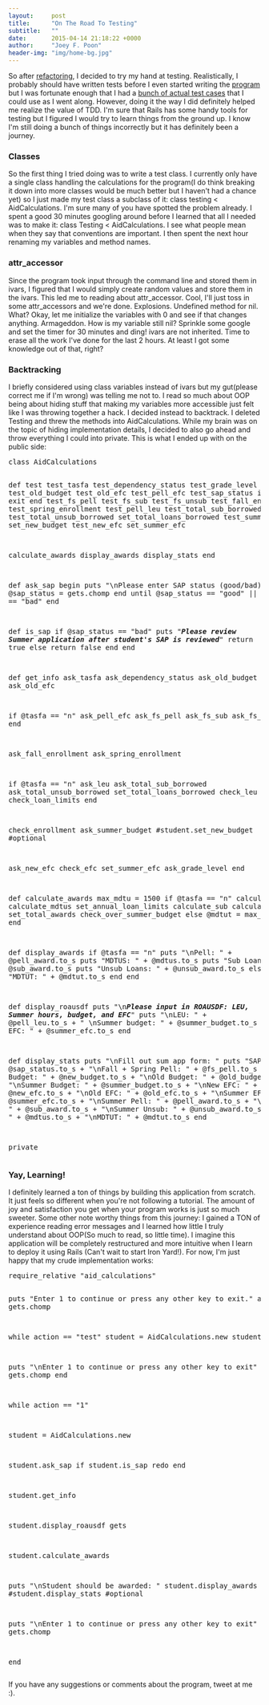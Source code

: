 ```yaml
---
layout:     post
title:      "On The Road To Testing"
subtitle:   ""
date:       2015-04-14 21:18:22 +0000
author:     "Joey F. Poon"
header-img: "img/home-bg.jpg"
---
```


<p>So after <a href="{{ site.baseurl }}/refactoring-complete.html">refactoring</a>, I decided to try my hand at testing. Realistically, I probably should have written tests before I even started writing the <a href="https://github.com/joeypoon/Summer_FA_Calculator">program</a> but I was fortunate enough that I had a <a href="{{ site.baseurl }}/working-efficiently.html" >bunch of actual test cases</a> that I could use as I went along. However, doing it the way I did definitely helped me realize the value of TDD. I'm sure that Rails has some handy tools for testing but I figured I would try to learn things from the ground up. I know I'm still doing a bunch of things incorrectly but it has definitely been a journey.</p>

<h3>Classes</h3>
<p>So the first thing I tried doing was to write a test class. I currently only have a single class handling the calculations for the program(I do think breaking it down into more classes would be much better but I haven't had a chance yet) so I just made my test class a subclass of it:
<span class="lang:ruby decode:true  crayon-inline ">class testing &lt; AidCalculations</span>.
I'm sure many of you have spotted the problem already. I spent a good 30 minutes googling around before I learned that all I needed was to make it:
<span class="lang:ruby decode:true  crayon-inline ">class Testing &lt; AidCalculations</span>.
I see what people mean when they say that conventions are important. I then spent the next hour renaming my variables and method names.</p>

<h3>attr_accessor</h3>
<p>Since the program took input through the command line and stored them in ivars, I figured that I would simply create random values and store them in the ivars. This led me to reading about attr_accessor. Cool, I'll just toss in some attr_accessors and we're done. Explosions. Undefined method for nil. What? Okay, let me initialize the variables with 0 and see if that changes anything. Armageddon. How is my variable still nil? Sprinkle some google and set the timer for 30 minutes and ding! ivars are not inherited. Time to erase all the work I've done for the last 2 hours. At least I got some knowledge out of that, right?</p>
<h3>Backtracking</h3>
<p>I briefly considered using class variables instead of ivars but my gut(please correct me if I'm wrong) was telling me not to. I read so much about OOP being about hiding stuff that making my variables more accessible just felt like I was throwing together a hack. I decided instead to backtrack. I deleted Testing and threw the methods into AidCalculations. While my brain was on the topic of hiding implementation details, I decided to also go ahead and throw everything I could into private. This is what I ended up with on the public side:</p>
<pre class="minimize:true tab-convert:true tab-size:2 lang:ruby decode:true ">class AidCalculations

def test
test_tasfa
test_dependency_status
test_grade_level
test_old_budget
test_old_efc
test_pell_efc
test_sap_status
if is_sap
  exit
end
test_fs_pell
test_fs_sub
test_fs_unsub
test_fall_enrollment
test_spring_enrollment
test_pell_leu
test_total_sub_borrowed
test_total_unsub_borrowed
set_total_loans_borrowed
test_summer_budget
set_new_budget
test_new_efc
set_summer_efc

calculate_awards
display_awards
display_stats
end

def ask_sap
begin
  puts "\nPlease enter SAP status (good/bad): "
  @sap_status = gets.chomp
end until @sap_status == "good" || @sap_status == "bad"
end

def is_sap
if @sap_status == "bad"
  puts "***Please review Summer application after student's SAP is reviewed***"
  return true
else
  return false
end
end

def get_info
ask_tasfa
ask_dependency_status
ask_old_budget
ask_old_efc

if @tasfa == "n"
  ask_pell_efc
  ask_fs_pell
  ask_fs_sub
  ask_fs_unsub
end

ask_fall_enrollment
ask_spring_enrollment

if @tasfa == "n"
  ask_leu
  ask_total_sub_borrowed
  ask_total_unsub_borrowed
  set_total_loans_borrowed
  check_leu
  check_loan_limits
end

check_enrollment
ask_summer_budget
#student.set_new_budget  #optional

ask_new_efc
check_efc
set_summer_efc
ask_grade_level
end

def calculate_awards
max_mdtu = 1500
if @tasfa == "n"
  calculate_pell
  calculate_mdtus
  set_annual_loan_limits
  calculate_sub
  calculate_unsub
  set_total_awards
  check_over_summer_budget
else
  @mdtut = max_mdtu
end
end

def display_awards
if @tasfa == "n"
  puts "\nPell: " + @pell_award.to_s
  puts "MDTUS: " + @mdtus.to_s
  puts "Sub Loans: " + @sub_award.to_s
  puts "Unsub Loans: " + @unsub_award.to_s
else
  puts "MDTUT: " + @mdtut.to_s
end
end

def display_roausdf
puts "\n***Please input in ROAUSDF: LEU, Summer hours, budget, and EFC***"
puts "\nLEU: " + @pell_leu.to_s + " \nSummer budget: " + @summer_budget.to_s + " \nSummer EFC: " + @summer_efc.to_s
end

def display_stats
puts "\nFill out sum app form: "
puts "SAP: " + @sap_status.to_s + "\nFall + Spring Pell: " + @fs_pell.to_s + "\nNew Budget: " + @new_budget.to_s + "\nOld Budget: " + @old_budget.to_s + "\nSummer Budget: " + @summer_budget.to_s + "\nNew EFC: " + @new_efc.to_s + "\nOld EFC: " + @old_efc.to_s + "\nSummer EFC: " + @summer_efc.to_s + "\nSummer Pell: " + @pell_award.to_s + "\nSummer Sub: " + @sub_award.to_s + "\nSummer Unsub: " + @unsub_award.to_s + "\nMDTUS: " + @mdtus.to_s + "\nMDTUT: " + @mdtut.to_s
end

private</pre>
<h3>Yay, Learning!</h3>
<p>I definitely learned a ton of things by building this application from scratch. It just feels so different when you're not following a tutorial. The amount of joy and satisfaction you get when your program works is just so much sweeter. Some other note worthy things from this journey: I gained a TON of experience reading error messages and I learned how little I truly understand about OOP(So much to read, so little time). I imagine this application will be completely restructured and more intuitive when I learn to deploy it using Rails (Can't wait to start Iron Yard!). For now, I'm just happy that my crude implementation works:</p>
<pre class="minimize:true tab-convert:true tab-size:2 lang:ruby decode:true ">require_relative "aid_calculations"

puts "Enter 1 to continue or press any other key to exit."
action = gets.chomp

while action == "test"
student = AidCalculations.new
student.test

puts "\nEnter 1 to continue or press any other key to exit"
action = gets.chomp
end

while action == "1"

student = AidCalculations.new

student.ask_sap
if student.is_sap
redo
end

student.get_info

student.display_roausdf
gets

student.calculate_awards

puts "\nStudent should be awarded: "
student.display_awards
#student.display_stats  #optional

puts "\nEnter 1 to continue or press any other key to exit"
action = gets.chomp

end
</pre>
<p>If you have any suggestions or comments about the program, tweet at me :).</p>
